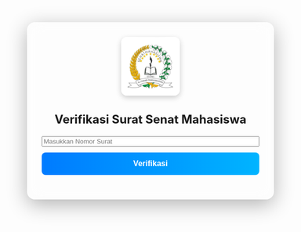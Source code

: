 <html lang="id">
<head>
  <meta charset="UTF-8">
  <meta name="viewport" content="width=device-width, initial-scale=1">
  <title>Verifikasi Surat SENAT MAHASISWA</title>
  <style>
    :root {
      color-scheme: light dark;
    }

    body {
      margin: 0;
      font-family: 'Segoe UI', sans-serif;
      background: linear-gradient(to bottom right, #e0f7ff, #d5e8ff);
      color: var(--text-color, #000000);
      transition: background 0.4s ease, color 0.4s ease;
    }

    @media (prefers-color-scheme: dark) {
      body {
        --bg-color: #121212;
        --text-color: #ffffff;
        background: linear-gradient(to bottom right, #1e1e1e, #2c2c2c);
      }

      table, th, td {
        border-color: #ffffff;
      }

      .popup {
        background-color: #333;
        color: #fff;
      }
    }

    @media (prefers-color-scheme: light) {
      body {
        --bg-color: #ffffff;
        --text-color: #000000;
      }

      table, th, td {
        border-color: #000000;
      }

      .popup {
        background-color: #f0f0f0;
        color: #000;
      }
    }

    .container {
      max-width: 600px;
      margin: 80px auto;
      padding: 30px;
      background: rgba(255,255,255,0.1);
      backdrop-filter: blur(15px);
      border-radius: 16px;
      box-shadow: 0 10px 40px rgba(0,0,0,0.3);
      animation: fadeIn 1s ease;
    }

    h2 {
      text-align: center;
      margin-bottom: 20px;
      font-weight: 700;
      font-size: 1.5rem;
    }

    form {
      display: flex;
      flex-direction: column;
      gap: 12px;
    }

    input[type="text"] {
      padding: 14px;
      font-size: 16px;
      border-radius: 8px;
      border: 1px solid #ccc;
      outline: none;
      background-color: var(--bg-color);
      color: var(--text-color);
      transition: all 0.3s ease;
    }

    input[type="text"]::placeholder {
      color: #888;
    }

    button {
      padding: 14px;
      font-size: 16px;
      font-weight: bold;
      border: none;
      border-radius: 8px;
      cursor: pointer;
      background: linear-gradient(to right, #007bff, #00b4ff);
      color: white;
      transition: all 0.3s ease;
    }

    button:hover {
      background: linear-gradient(to right, #0056b3, #0093d0);
      transform: translateY(-2px);
    }

    #hasilVerifikasi {
      margin-top: 20px;
      animation: fadeInUp 0.6s ease;
    }

    table {
      width: 100%;
      border-collapse: collapse;
      margin-top: 12px;
      box-shadow: 0 0 10px rgba(0,0,0,0.2);
    }

    th, td {
      padding: 12px;
      border: 1px solid;
      text-align: left;
      background-color: rgba(255, 255, 255, 0.1);
    }

    th {
      background-color: rgba(0, 123, 255, 0.85);
      color: #fff;
    }

    @keyframes fadeIn {
      from { opacity: 0; transform: scale(0.95); }
      to { opacity: 1; transform: scale(1); }
    }

    @keyframes fadeInUp {
      from { opacity: 0; transform: translateY(20px); }
      to { opacity: 1; transform: translateY(0); }
    }

    @media (max-width: 600px) {
      .container {
        margin: 20px;
        padding: 20px;
      }
    }

    .popup {
      position: fixed;
      bottom: 30px;
      right: 30px;
      padding: 14px 20px;
      border-radius: 10px;
      box-shadow: 0 6px 16px rgba(0,0,0,0.3);
      font-weight: 600;
      opacity: 0;
      pointer-events: none;
      transform: translateY(20px);
      transition: all 0.4s ease;
      z-index: 999;
    }

    .popup.show {
      opacity: 1;
      transform: translateY(0);
      pointer-events: auto;
    }
  </style>
</head>
<body>
  <div class="container">
     <img src="Gambar WhatsApp 2025-07-14 pukul 01.05.14_658e4143.jpg" alt="Logo Senat Mahasiswa" style="max-width: 120px; display: block; margin: 0 auto 20px; border-radius: 12px; box-shadow: 0 4px 12px rgba(0,0,0,0.2);">
    <h2>Verifikasi Surat Senat Mahasiswa</h2>
    <form id="formVerifikasi">
      <input type="text" id="nomorSurat" placeholder="Masukkan Nomor Surat" required>
      <button type="submit">Verifikasi</button>
    </form>
    <div id="hasilVerifikasi"></div>
  </div>

  <div class="popup" id="popupNotif"></div>

  <script>
    const dataSurat = {
      "01.010/KMH-STITNU/7052/V/2025": {
        judul: "Pengangkatan Pengurus Senat Mahasiswa STITNU AL-FARABI 2025-2026",
        tanggal: "21 Mei 2025",
        pengirim: "Ketua STITNU Al-Farabi Pangandaran"
      }
    };

    function showPopup(message, success = true) {
      const popup = document.getElementById('popupNotif');
      popup.textContent = message;
      popup.style.backgroundColor = success ? 'rgba(0,200,100,0.9)' : 'rgba(255,50,50,0.9)';
      popup.classList.add('show');
      setTimeout(() => {
        popup.classList.remove('show');
      }, 3000);
    }

    document.getElementById('formVerifikasi').addEventListener('submit', function(e) {
      e.preventDefault();
      const nomor = document.getElementById('nomorSurat').value.trim();
      const hasil = document.getElementById('hasilVerifikasi');

      if (nomor === '') {
        hasil.innerHTML = '';
        showPopup('⚠️ Nomor surat tidak boleh kosong.', false);
        return;
      }

      if (dataSurat[nomor]) {
        const surat = dataSurat[nomor];
        hasil.innerHTML = `
          <div style="color: green;">
            <p>Surat<strong>Terverifikasi</strong></p>
            <table>
              <tr><th>Nomor Surat</th><td>${nomor}</td></tr>
              <tr><th>Perihal</th><td>${surat.judul}</td></tr>
              <tr><th>Tanggal</th><td>${surat.tanggal}</td></tr>
              <tr><th>Ditandatangani</th><td>${surat.pengirim}</td></tr>
            </table>
          </div>
        `;
        showPopup('Surat Terverivikasi.');
      } else {
        hasil.innerHTML = `<p style="color: red;">❌<strong>tidak ditemukan</strong>.</p>`;
        showPopup('❌ Nomor surat tidak ditemukan.', false);
      }
    });
  </script>
</body>
</html>
